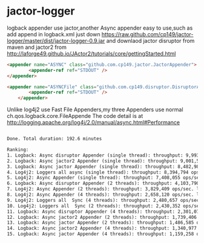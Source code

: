 jactor-logger
=============

logback appender use jactor,another Async appender
easy to use,such as add append in logback.xml
just down https://raw.github.com/cp149/jactor-logger/master/dist/jactor-logger-0.9.jar
and downlaod jactor disruptor from maven
and jactor2 from http://laforge49.github.io/JActor2/tutorials/core/gettingStarted.html
```html
<appender name="ASYNC" class="github.com.cp149.jactor.JactorAppender">
		<appender-ref ref="STDOUT" />
</appender>
```
```html	
<appender name="ASYNCFile" class="github.com.cp149.disruptor.DisruptorAppender">		
		<appender-ref ref="STDOUT" />
	</appender>
```
Unlike log4j2 use Fast File Appenders,my three  Appenders use normal ch.qos.logback.core.FileAppende
The  code detail is at http://logging.apache.org/log4j/2.0/manual/async.html#Performance
```html

Done. Total duration: 192.6 minutes

Ranking:
1. Logback: Async disruptor Appender (single thread): throughput: 9,993,043 ops/sec. latency(ns): avg=3532.4 99% < 19660.8 99.99% < 16829644.8 (285431 samples)
2. Logback: Async jactor2 Appender (single thread): throughput: 9,001,575 ops/sec. latency(ns): avg=1210.0 99% < 2048.0 99.99% < 65536.0 (21476524 samples)
3. Logback: Async jactor Appender (single thread): throughput: 8,482,989 ops/sec. latency(ns): avg=1201.4 99% < 2048.0 99.99% < 65536.0 (22639435 samples)
4. Log4j2: Loggers all async (single thread): throughput: 8,394,794 ops/sec. latency(ns): avg=8631.6 99% < 13107.2 99.99% < 26869760.0 (610686 samples)
5. Log4j2: Async Appender (single thread): throughput: 7,408,055 ops/sec. latency(ns): avg=864.6 99% < 4096.0 99.99% < 131072.0 (478795 samples)
6. Logback: Async disruptor Appender (2 threads): throughput: 4,103,790 ops/sec. latency(ns): avg=884.1 99% < 4505.6 99.99% < 65536.0 (4500675 samples)
7. Log4j2: Async Appender (2 threads): throughput: 3,829,409 ops/sec. latency(ns): avg=685.1 99% < 4096.0 99.99% < 65536.0 (2034956 samples)
8. Log4j2: Async Appender (4 threads): throughput: 2,658,120 ops/sec. latency(ns): avg=607.9 99% < 2048.0 99.99% < 239206.4 (19951913 samples)
9. Log4j2: Loggers all  Sync (4 threads): throughput: 2,480,657 ops/sec. latency(ns): avg=4324.3 99% < 7372.8 99.99% < 13841203.2 (6575838 samples)
10. Log4j2: Loggers all  Sync (2 threads): throughput: 2,430,352 ops/sec. latency(ns): avg=651.3 99% < 2457.6 99.99% < 65536.0 (8625233 samples)
11. Logback: Async disruptor Appender (4 threads): throughput: 2,301,079 ops/sec. latency(ns): avg=7799.6 99% < 4300.8 99.99% < 24169676.8 (7478483 samples)
12. Logback: Async jactor2 Appender (2 threads): throughput: 1,739,406 ops/sec. latency(ns): avg=931.2 99% < 2048.0 99.99% < 42598.4 (48717475 samples)
13. Logback: Async jactor Appender (2 threads): throughput: 1,486,585 ops/sec. latency(ns): avg=930.7 99% < 2048.0 99.99% < 36044.8 (49685633 samples)
14. Logback: Async jactor2 Appender (4 threads): throughput: 1,340,977 ops/sec. latency(ns): avg=1253.6 99% < 1587.2 99.99% < 80281.6 (87902519 samples)
15. Logback: Async jactor Appender (4 threads): throughput: 1,159,258 ops/sec. latency(ns): avg=1020.1 99% < 1587.2 99.99% < 77004.8 (99564074 samples)
```

